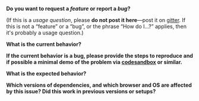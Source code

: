 **Do you want to request a *feature* or report a *bug*?**  

(If this is a *usage question*, please **do not post it here**—post it on [gitter](https://gitter.im/redux-firebase/Lobby). If this is not a “feature” or a “bug”, or the phrase “How do I...?” applies, then it's probably a usage question.)


**What is the current behavior?**



**If the current behavior is a bug, please provide the steps to reproduce and if possible a minimal demo of the problem via [codesandbox](https://codesandbox.io/) or similar.**



**What is the expected behavior?**



**Which versions of dependencies, and which browser and OS are affected by this issue? Did this work in previous versions or setups?**
